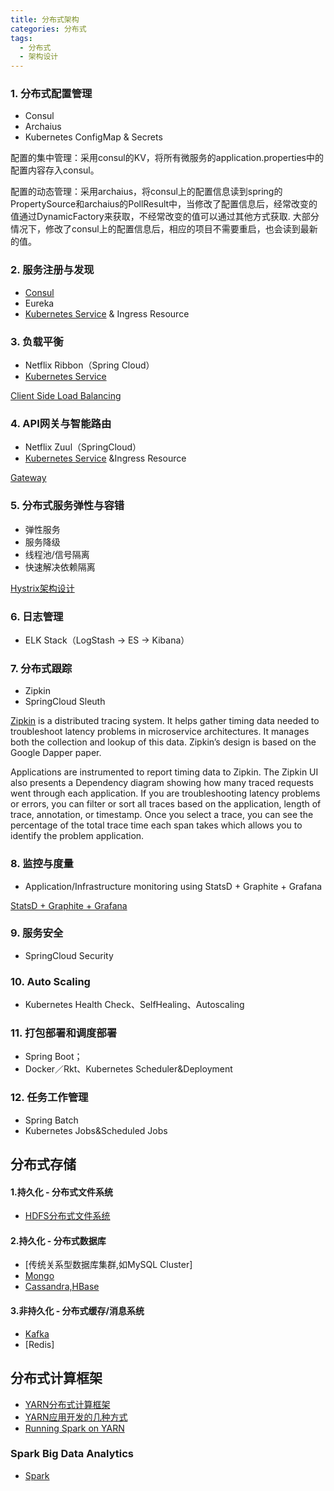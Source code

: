 ```yaml
---
title: 分布式架构
categories: 分布式
tags:
  - 分布式
  - 架构设计
---
```


### 1. 分布式配置管理
  - Consul
  - Archaius
  - Kubernetes ConfigMap & Secrets

配置的集中管理：采用consul的KV，将所有微服务的application.properties中的配置内容存入consul。

配置的动态管理：采用archaius，将consul上的配置信息读到spring的PropertySource和archaius的PollResult中，当修改了配置信息后，经常改变的值通过DynamicFactory来获取，不经常改变的值可以通过其他方式获取. 大部分情况下，修改了consul上的配置信息后，相应的项目不需要重启，也会读到最新的值。

### 2. 服务注册与发现
  - [Consul](/2017/03/08/consul/)
  - Eureka
  - [Kubernetes Service](kubernetes.md#service) & Ingress Resource

### 3. 负载平衡
  - Netflix Ribbon（Spring Cloud）
  - [Kubernetes Service](kubernetes.md#service)

  [Client Side Load Balancing](consul.md)

### 4. API网关与智能路由
  - Netflix Zuul（SpringCloud）
  - [Kubernetes Service](kubernetes.md#service) &Ingress Resource

  [Gateway](gateway.md)

### 5. 分布式服务弹性与容错
 - 弹性服务
 - 服务降级
 - 线程池/信号隔离
 - 快速解决依赖隔离

 [Hystrix架构设计](Hystrix.md)

### 6. 日志管理
  - ELK Stack（LogStash -> ES -> Kibana）

### 7. 分布式跟踪
  - Zipkin
  - SpringCloud Sleuth

  [Zipkin](zipkin) is a distributed tracing system. It helps gather timing data needed to troubleshoot latency problems in microservice architectures. It manages both the collection and lookup of this data. Zipkin’s design is based on the Google Dapper paper.

  Applications are instrumented to report timing data to Zipkin. The Zipkin UI also presents a Dependency diagram showing how many traced requests went through each application. If you are troubleshooting latency problems or errors, you can filter or sort all traces based on the application, length of trace, annotation, or timestamp. Once you select a trace, you can see the percentage of the total trace time each span takes which allows you to identify the problem application.

### 8. 监控与度量
  - Application/Infrastructure monitoring using StatsD + Graphite + Grafana

  [StatsD + Graphite + Grafana](sgg.md)

### 9. 服务安全
  - SpringCloud Security

### 10. Auto Scaling
  - Kubernetes Health Check、SelfHealing、Autoscaling

### 11. 打包部署和调度部署
  - Spring Boot；
  - Docker／Rkt、Kubernetes Scheduler&Deployment

### 12. 任务工作管理
  - Spring Batch
  - Kubernetes Jobs&Scheduled Jobs


## 分布式存储
#### 1.持久化 - 分布式文件系统
- [HDFS分布式文件系统](hdfs.md)

#### 2.持久化 - 分布式数据库
- [传统关系型数据库集群,如MySQL Cluster]
- [Mongo](mongo.md)
- [Cassandra,HBase](hbase.md)

#### 3.非持久化 - 分布式缓存/消息系统
- [Kafka](kafka.md)
- [Redis]

## 分布式计算框架
  - [YARN分布式计算框架](yarn.md)
  - [YARN应用开发的几种方式](yarn-appdev.md)
  - [Running Spark on YARN](running-spark-on-yarn.md)

### Spark Big Data Analytics
  - [Spark](spark.md)
